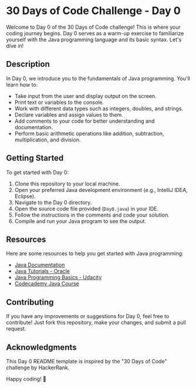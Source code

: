 # 30 Days of Code Challenge - Day 0

Welcome to Day 0 of the 30 Days of Code challenge! This is where your coding journey begins. Day 0 serves as a warm-up exercise to familiarize yourself with the Java programming language and its basic syntax. Let's dive in!

## Description

In Day 0, we introduce you to the fundamentals of Java programming. You'll learn how to:

- Take input from the user and display output on the screen.
- Print text or variables to the console.
- Work with different data types such as integers, doubles, and strings.
- Declare variables and assign values to them.
- Add comments to your code for better understanding and documentation.
- Perform basic arithmetic operations like addition, subtraction, multiplication, and division.

## Getting Started

To get started with Day 0:

1. Clone this repository to your local machine.
2. Open your preferred Java development environment (e.g., IntelliJ IDEA, Eclipse).
3. Navigate to the Day 0 directory.
4. Open the source code file provided (`Day0.java`) in your IDE.
5. Follow the instructions in the comments and code your solution.
6. Compile and run your Java program to see the output.

## Resources

Here are some resources to help you get started with Java programming:

- [Java Documentation](https://docs.oracle.com/en/java/)
- [Java Tutorials - Oracle](https://docs.oracle.com/javase/tutorial/)
- [Java Programming Basics - Udacity](https://www.udacity.com/course/java-programming-basics--ud282)
- [Codecademy Java Course](https://www.codecademy.com/learn/learn-java)

## Contributing

If you have any improvements or suggestions for Day 0, feel free to contribute! Just fork this repository, make your changes, and submit a pull request.

## Acknowledgments

This Day 0 README template is inspired by the "30 Days of Code" challenge by HackerRank.

Happy coding! 🚀
